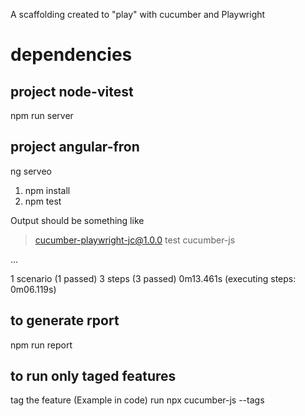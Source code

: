 A scaffolding created to "play" with cucumber and Playwright

# dependencies
## project node-vitest
npm run server 

## project angular-fron
ng serveo

1. npm install
2. npm test

Output should be something like
> cucumber-playwright-jc@1.0.0 test
> cucumber-js

...

1 scenario (1 passed)
3 steps (3 passed)
0m13.461s (executing steps: 0m06.119s)

## to generate rport
npm run report

## to run only taged features
tag the feature (Example in code)
run 
npx cucumber-js --tags <tag> 